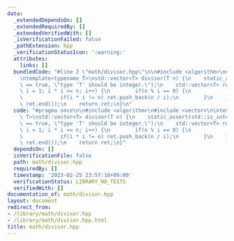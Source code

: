 ```yaml
---
data:
  _extendedDependsOn: []
  _extendedRequiredBy: []
  _extendedVerifiedWith: []
  _isVerificationFailed: false
  _pathExtension: hpp
  _verificationStatusIcon: ':warning:'
  attributes:
    links: []
  bundledCode: "#line 2 \"math/divisor.hpp\"\n\n#include <algorithm>\n#include <vector>\n\
    \ntemplate<typename T>\nstd::vector<T> divisor(T n) {\n    static_assert(std::is_integral<T>::value\
    \ == true, \"type 'T' should be integer.\");\n    std::vector<T> ret;\n    for(T\
    \ i = 1; i * i <= n; i++) {\n        if(n % i == 0) {\n            ret.push_back(i);\n\
    \            if(i * i != n) ret.push_back(n / i);\n        }\n    }\n    std::sort(ret.begin(),\
    \ ret.end());\n    return ret;\n}\n"
  code: "#pragma once\n\n#include <algorithm>\n#include <vector>\n\ntemplate<typename\
    \ T>\nstd::vector<T> divisor(T n) {\n    static_assert(std::is_integral<T>::value\
    \ == true, \"type 'T' should be integer.\");\n    std::vector<T> ret;\n    for(T\
    \ i = 1; i * i <= n; i++) {\n        if(n % i == 0) {\n            ret.push_back(i);\n\
    \            if(i * i != n) ret.push_back(n / i);\n        }\n    }\n    std::sort(ret.begin(),\
    \ ret.end());\n    return ret;\n}"
  dependsOn: []
  isVerificationFile: false
  path: math/divisor.hpp
  requiredBy: []
  timestamp: '2023-02-25 23:57:16+09:00'
  verificationStatus: LIBRARY_NO_TESTS
  verifiedWith: []
documentation_of: math/divisor.hpp
layout: document
redirect_from:
- /library/math/divisor.hpp
- /library/math/divisor.hpp.html
title: math/divisor.hpp
---
```

